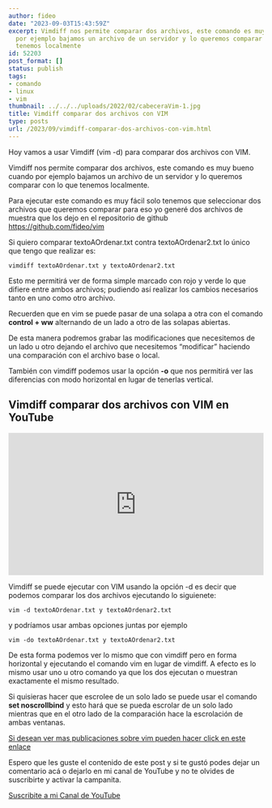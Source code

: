 ```yaml
---
author: fideo
date: "2023-09-03T15:43:59Z"
excerpt: Vimdiff nos permite comparar dos archivos, este comando es muy bueno cuando
  por ejemplo bajamos un archivo de un servidor y lo queremos comparar con lo que
  tenemos localmente
id: 52203
post_format: []
status: publish
tags:
- comando
- linux
- vim
thumbnail: ../../../uploads/2022/02/cabeceraVim-1.jpg
title: Vimdiff comparar dos archivos con VIM
type: posts
url: /2023/09/vimdiff-comparar-dos-archivos-con-vim.html
---
```


Hoy vamos a usar Vimdiff (vim -d) para comparar dos archivos con VIM.

Vimdiff nos permite comparar dos archivos, este comando es muy bueno cuando por ejemplo bajamos un archivo de un servidor y lo queremos comparar con lo que tenemos localmente.

Para ejecutar este comando es muy fácil solo tenemos que seleccionar dos archivos que queremos comparar para eso yo generé dos archivos de muestra que los dejo en el repositorio de github <a href="https://github.com/fideo/vim" target="_blank">https://github.com/fideo/vim</a>

Si quiero comparar textoAOrdenar.txt contra textoAOrdenar2.txt lo único que tengo que realizar es:

```
vimdiff textoAOrdenar.txt y textoAOrdenar2.txt
```

Esto me permitirá ver de forma simple marcado con rojo y verde lo que difiere entre ambos archivos; pudiendo así realizar los cambios necesarios tanto en uno como otro archivo.

Recuerden que en vim se puede pasar de una solapa a otra con el comando **control + ww** alternando de un lado a otro de las solapas abiertas.

De esta manera podremos grabar las modificaciones que necesitemos de un lado u otro dejando el archivo que necesitemos “modificar” haciendo una comparación con el archivo base o local.

También con vimdiff podemos usar la opción **-o** que nos permitirá ver las diferencias con modo horizontal en lugar de tenerlas vertical.

Vimdiff comparar dos archivos con VIM en YouTube
------------------------------------------------

<iframe allow="accelerometer; autoplay; clipboard-write; encrypted-media; gyroscope; picture-in-picture; web-share" allowfullscreen="" frameborder="0" height="281" loading="lazy" referrerpolicy="strict-origin-when-cross-origin" src="https://www.youtube.com/embed/EZsv8hBFyXU?feature=oembed" title="Usando vimdiff para comparar dos archivos" width="100%"></iframe>

Vimdiff se puede ejecutar con VIM usando la opción -d es decir que podemos comparar los dos archivos ejecutando lo siguienete:

```
vim -d textoAOrdenar.txt y textoAOrdenar2.txt
```

y podríamos usar ambas opciones juntas por ejemplo

```
vim -do textoAOrdenar.txt y textoAOrdenar2.txt
```

De esta forma podemos ver lo mismo que con vimdiff pero en forma horizontal y ejecutando el comando vim en lugar de vimdiff. A efecto es lo mismo usar uno u otro comando ya que los dos ejecutan o muestran exactamente el mismo resultado.

Si quisieras hacer que escrolee de un solo lado se puede usar el comando **set noscrollbind** y esto hará que se pueda escrolar de un solo lado mientras que en el otro lado de la comparación hace la escrolación de ambas ventanas.

[Si desean ver mas publicaciones sobre vim pueden hacer click en este enlace](/tags/#vim)

Espero que les guste el contenido de este post y si te gustó podes dejar un comentario acá o dejarlo en mi canal de YouTube y no te olvides de suscribirte y activar la campanita.

<a href="https://bit.ly/suscribiteamicanalYouTube" target="_blank">Suscribite a mi Canal de YouTube</a>